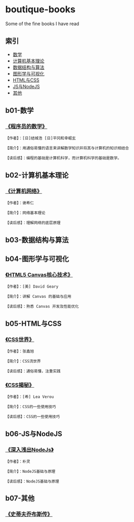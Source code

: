 # boutique-books

Some of the fine books I have read

## 索引

- [数学](#b01-数学)
- [计算机基本理论](#b02-计算机基本理论)
- [数据结构与算法](#b03-数据结构与算法)
- [图形学与可视化](#b04-图形学与可视化)
- [HTML与CSS](#b05-HTML与CSS)
- [JS与NodeJS](#b06-JS与NodeJS)
- [其他](#b07-其他)

## b01-数学

### [《程序员的数学》](b01-数学/程序员的数学1.pdf)

``` text
【作者】：[日]结城浩 [日]平冈和幸崛玄

【简介】：用通俗易懂的语言来讲解数学知识并将其与计算机的知识相结合

【读后感】：编程的基础是计算机科学，而计算机科学的基础是数学。
```

## b02-计算机基本理论

### [《计算机网络》](b02-计算机基本理论/计算机网络-第7版-谢希仁.pdf)

``` text
【作者】：谢希仁

【简介】：网络基本理论

【读后感】：理解网络的底层原理
```

## b03-数据结构与算法

## b04-图形学与可视化

### [《HTML5 Canvas核心技术》](b04-图形学与可视化/HTML5Canvas核心技术-图形动画与游戏开发.pdf)

``` text
【作者】：[美] David Geary

【简介】：讲解 Canvas 的基础与应用

【读后感】：熟悉 Canvas 开发及性能优化
```

## b05-HTML与CSS

### [《CSS世界》](b05-HTML与CSS/CSS世界-张鑫旭.pdf)

``` text
【作者】：张鑫旭

【简介】：CSS流世界

【读后感】：通俗易懂，注重实践
```

### [《CSS揭秘》](b05-HTML与CSS/CSS揭秘.pdf)

``` text
【作者】：[希] Lea Verou

【简介】：CSS的一些使用技巧

【读后感】：CSS的一些使用技巧
```

## b06-JS与NodeJS

### [《深入浅出NodeJs》](b06-JS与NodeJS/深入浅出Nodejs.pdf)

``` text
【作者】：朴灵

【简介】：NodeJS基础与原理

【读后感】：NodeJS基础与原理
```

## b07-其他

### [《史蒂夫乔布斯传》](b07-其他/史蒂夫乔布斯传.mobi)